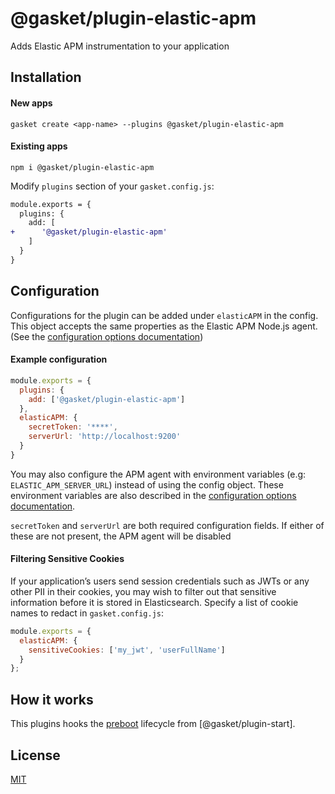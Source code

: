 # @gasket/plugin-elastic-apm

Adds Elastic APM instrumentation to your application

## Installation

#### New apps

```
gasket create <app-name> --plugins @gasket/plugin-elastic-apm
```

#### Existing apps

```
npm i @gasket/plugin-elastic-apm
```

Modify `plugins` section of your `gasket.config.js`:

```diff
module.exports = {
  plugins: {
    add: [
+      '@gasket/plugin-elastic-apm'
    ]
  }
}
```

## Configuration

Configurations for the plugin can be added under `elasticAPM` in the config.
This object accepts the same properties as the Elastic APM Node.js agent. (See
the [configuration options documentation])

#### Example configuration

```js
module.exports = {
  plugins: {
    add: ['@gasket/plugin-elastic-apm']
  },
  elasticAPM: {
    secretToken: '****',
    serverUrl: 'http://localhost:9200'
  }
}
```

You may also configure the APM agent with environment variables (e.g:
`ELASTIC_APM_SERVER_URL`) instead of using the config object. These environment
variables are also described in the [configuration options documentation].

`secretToken` and `serverUrl` are both required configuration fields. If either of
these are not present, the APM agent will be disabled

#### Filtering Sensitive Cookies

If your application’s users send session credentials such as JWTs or any other
PII in their cookies, you may wish to filter out that sensitive information
before it is stored in Elasticsearch. Specify a list of cookie names to redact
in `gasket.config.js`:

```js
module.exports = {
  elasticAPM: {
    sensitiveCookies: ['my_jwt', 'userFullName']
  }
};
```

## How it works

This plugins hooks the [preboot] lifecycle from [@gasket/plugin-start].

## License

[MIT](./LICENSE.md)

<!-- LINKS -->

[preboot]:/packages/gasket-plugin-start/README.md#preboot
[configuration options documentation]:https://www.elastic.co/guide/en/apm/agent/nodejs/current/configuration.html
